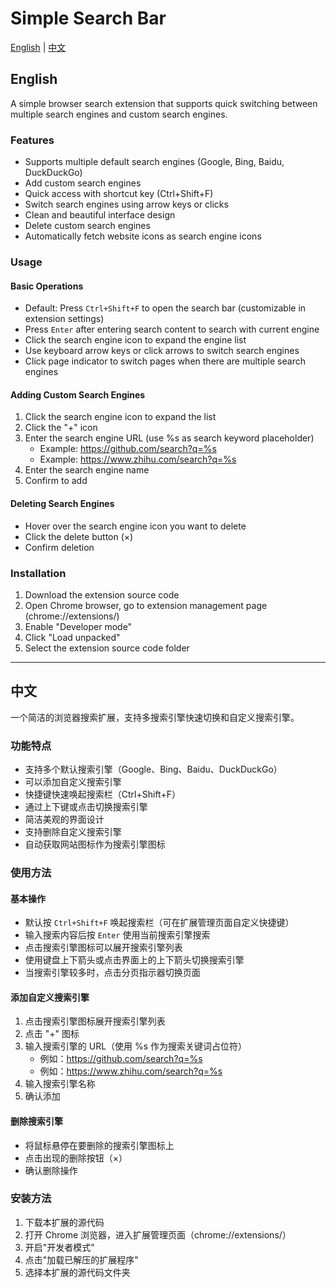 # Simple Search Bar

[English](#english) | [中文](#chinese)

<h2 id="english">English</h2>

A simple browser search extension that supports quick switching between multiple search engines and custom search engines. 

### Features

- Supports multiple default search engines (Google, Bing, Baidu, DuckDuckGo)
- Add custom search engines
- Quick access with shortcut key (Ctrl+Shift+F)
- Switch search engines using arrow keys or clicks
- Clean and beautiful interface design
- Delete custom search engines
- Automatically fetch website icons as search engine icons

### Usage

#### Basic Operations

- Default: Press `Ctrl+Shift+F` to open the search bar (customizable in extension settings)
- Press `Enter` after entering search content to search with current engine
- Click the search engine icon to expand the engine list
- Use keyboard arrow keys or click arrows to switch search engines
- Click page indicator to switch pages when there are multiple search engines

#### Adding Custom Search Engines

1. Click the search engine icon to expand the list
2. Click the "+" icon
3. Enter the search engine URL (use %s as search keyword placeholder)
   - Example: https://github.com/search?q=%s
   - Example: https://www.zhihu.com/search?q=%s
4. Enter the search engine name
5. Confirm to add

#### Deleting Search Engines

- Hover over the search engine icon you want to delete
- Click the delete button (×)
- Confirm deletion

### Installation

1. Download the extension source code
2. Open Chrome browser, go to extension management page (chrome://extensions/)
3. Enable "Developer mode"
4. Click "Load unpacked"
5. Select the extension source code folder

---

<h2 id="chinese">中文</h2>

一个简洁的浏览器搜索扩展，支持多搜索引擎快速切换和自定义搜索引擎。

### 功能特点

- 支持多个默认搜索引擎（Google、Bing、Baidu、DuckDuckGo）
- 可以添加自定义搜索引擎
- 快捷键快速唤起搜索栏（Ctrl+Shift+F）
- 通过上下键或点击切换搜索引擎
- 简洁美观的界面设计
- 支持删除自定义搜索引擎
- 自动获取网站图标作为搜索引擎图标

### 使用方法

#### 基本操作

- 默认按 `Ctrl+Shift+F` 唤起搜索栏（可在扩展管理页面自定义快捷键）
- 输入搜索内容后按 `Enter` 使用当前搜索引擎搜索
- 点击搜索引擎图标可以展开搜索引擎列表
- 使用键盘上下箭头或点击界面上的上下箭头切换搜索引擎
- 当搜索引擎较多时，点击分页指示器切换页面

#### 添加自定义搜索引擎

1. 点击搜索引擎图标展开搜索引擎列表
2. 点击 "+" 图标
3. 输入搜索引擎的 URL（使用 %s 作为搜索关键词占位符）
   - 例如：https://github.com/search?q=%s
   - 例如：https://www.zhihu.com/search?q=%s
4. 输入搜索引擎名称
5. 确认添加

#### 删除搜索引擎

- 将鼠标悬停在要删除的搜索引擎图标上
- 点击出现的删除按钮（×）
- 确认删除操作

### 安装方法

1. 下载本扩展的源代码
2. 打开 Chrome 浏览器，进入扩展管理页面（chrome://extensions/）
3. 开启"开发者模式"
4. 点击"加载已解压的扩展程序"
5. 选择本扩展的源代码文件夹



